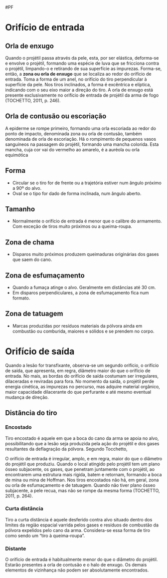 #PF 

# Orifício de entrada

## Orla de enxugo

Quando o projétil passa através da pele, esta, por ser elástica, deforma-se e envolve o projétil, formando uma espécie de luva que se fricciona contra o projétil, limpando-o e retirando de sua superfície as impurezas. Forma-se, então, a **zona ou orla de enxugo** que se localiza ao redor do orifício de entrada. Toma a forma de um anel, no orifício do tiro perpendicular à superfície da pele. Nos tiros inclinados, a forma é excêntrica e elíptica, indicando com o seu eixo maior a direção do tiro. A orla de enxugo está presente exclusivamente no orifício de entrada de projétil da arma de fogo (TOCHETTO, 2011, p. 246).

## Orla de contusão ou escoriação

A epiderme se rompe primeiro, formando uma orla escoriada ao redor do ponto de impacto, denominada zona ou orla de contusão, também denominada de orla de escoriação. Há o rompimento de pequenos vasos sanguíneos na passagem do projétil, formando uma mancha colorida. Esta mancha, cuja cor vai do vermelho ao amarelo, é a auréola ou orla equimótica

## Forma
- Circular se o tiro for de frente ou a trajetória estiver num ângulo próximo a 90º do alvo.
- Oval se o tipo for dado de forma inclinada, num ângulo aberto.

## Tamanho
- Normalmente o orifício de entrada é menor que o calibre do armamento. Com exceção de tiros muito próximos ou a queima-roupa.

## Zona de chama
- Disparos muito próximos produzem queimaduras originárias dos gases que saem do cano.

## Zona de esfumaçamento
- Quando a fumaça atinge o alvo. Geralmente em distâncias até 30 cm.
- Em disparos perpendiculares, a zona de esfumaçamento fica num formato.

## Zona de tatuagem
- Marcas produzidas por resíduos materiais da pólvora ainda em combustão ou comburida,  maiores e sólidos e se prendem no corpo. 


# Orifício de saída
Quando a lesão for transfixante, observa-se um segundo orifício, o orifício de saída, que apresenta, em regra, diâmetro maior do que o orifício de entrada. No mais, as bordas do orifício de saída costumam ser irregulares, dilaceradas e reviradas para fora. No momento da saída, o projétil perde energia cinética, as impurezas no percurso, mas adquire material orgânico, maior capacidade dilacerante do que perfurante e até mesmo eventual mudança de direção.

## Distância do tiro

### Encostado
Tiro encostado é aquele em que a boca do cano da arma se apoia no alvo, possibilitando que a lesão seja produzida pela ação do projétil e dos gases resultantes da deflagração da pólvora. Segundo Tocchetto,

O orifício de entrada é irregular, amplo, e em regra, maior do que o diâmetro do projétil que produziu. Quando o local atingido pelo projétil tem um plano ósseo subjacente, os gases, que penetram juntamente com o projétil, ao encontrarem uma estrutura mais rígida, batem e retornam, formando a boca de mina ou mina de Hoffman. Nos tiros encostados não há, em geral, zona ou orla de esfumaçamento e de tatuagem. Quando não tiver plano ósseo subjacente, a pele recua, mas não se rompe da mesma forma (TOCHETTO, 2011, p. 264).

### Curta distância
Tiro a curta distância é aquele desferido contra alvo situado dentro dos limites da região espacial varrida pelos gases e resíduos de combustão da pólvora expelidos pelo cano da arma. Considera-se essa forma de tiro como sendo um “tiro à queima-roupa”.

### Distante
O orifício de entrada é habitualmente menor do que o diâmetro do projétil. Estarão presentes a orla de contusão e o halo de enxugo. Os demais elementos de vizinhança não podem ser absolutamente encontrados.



